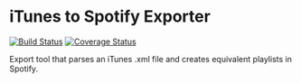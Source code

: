 # iTunes to Spotify Exporter
[![Build Status](https://travis-ci.org/Poc275/iTunes-to-Spotify.svg?branch=master)](https://travis-ci.org/Poc275/iTunes-to-Spotify)
[![Coverage Status](https://coveralls.io/repos/github/Poc275/iTunes-to-Spotify/badge.svg?branch=master)](https://coveralls.io/github/Poc275/iTunes-to-Spotify?branch=master)

Export tool that parses an iTunes .xml file and creates equivalent playlists in Spotify.

